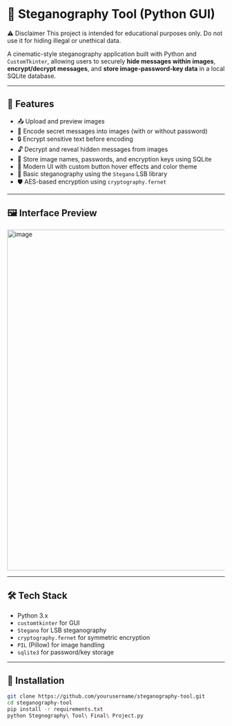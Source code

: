# 🔐 Steganography Tool (Python GUI)

⚠️ Disclaimer
This project is intended for educational purposes only. Do not use it for hiding illegal or unethical data.


A cinematic-style steganography application built with Python and `CustomTkinter`, allowing users to securely **hide messages within images**, **encrypt/decrypt messages**, and **store image-password-key data** in a local SQLite database.

---

## 🧰 Features

- 📤 Upload and preview images
- 🧬 Encode secret messages into images (with or without password)
- 🔒 Encrypt sensitive text before encoding
- 🔓 Decrypt and reveal hidden messages from images
- 💾 Store image names, passwords, and encryption keys using SQLite
- 🎨 Modern UI with custom button hover effects and color theme
- 🧠 Basic steganography using the `Stegano` LSB library
- 🛡️ AES-based encryption using `cryptography.fernet`

---

## 🖼️ Interface Preview

<img width="1132" height="790" alt="image" src="https://github.com/user-attachments/assets/ff4603fd-67d6-4dcd-801d-9d971059f887" />


---

## 🛠️ Tech Stack

- Python 3.x
- `customtkinter` for GUI
- `Stegano` for LSB steganography
- `cryptography.fernet` for symmetric encryption
- `PIL` (Pillow) for image handling
- `sqlite3` for password/key storage

---

## 🚀 Installation

```bash
git clone https://github.com/yourusername/steganography-tool.git
cd steganography-tool
pip install -r requirements.txt
python Stegnography\ Tool\ Final\ Project.py
